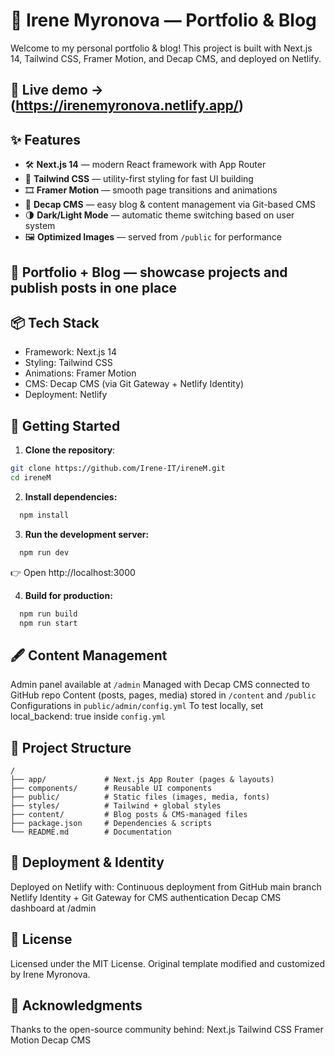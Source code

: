# 🚀 Irene Myronova — Portfolio & Blog

Welcome to my personal portfolio & blog!
This project is built with Next.js 14, Tailwind CSS, Framer Motion, and Decap CMS, and deployed on Netlify.


## 🔗 Live demo → (https://irenemyronova.netlify.app/)


## ✨ Features

- 🛠️ **Next.js 14** — modern React framework with App Router
- 🎨 **Tailwind CSS** — utility-first styling for fast UI building
- 🎞️ **Framer Motion** — smooth page transitions and animations
- 📝 **Decap CMS** — easy blog & content management via Git-based CMS
- 🌗 **Dark/Light Mode** — automatic theme switching based on user system
- 🖼️ **Optimized Images** — served from `/public` for performance


## 📂 Portfolio + Blog — showcase projects and publish posts in one place


## 📦 Tech Stack

- Framework: Next.js 14
- Styling: Tailwind CSS
- Animations: Framer Motion
- CMS: Decap CMS
 (via Git Gateway + Netlify Identity)
- Deployment: Netlify


## 🚀 Getting Started

1. **Clone the repository**:

 ```bash
git clone https://github.com/Irene-IT/ireneM.git
cd ireneM
 ```

2. **Install dependencies:**

 ```bash
   npm install
```

3. **Run the development server:**

 ```bash
   npm run dev
```

👉 Open http://localhost:3000

4. **Build for production:**

 ```bash
   npm run build
   npm run start
```


## 🖋️ Content Management

Admin panel available at `/admin`
Managed with Decap CMS connected to GitHub repo
Content (posts, pages, media) stored in `/content` and `/public`
Configurations in `public/admin/config.yml`
To test locally, set local_backend: true inside `config.yml`


## 📂 Project Structure
```
/
├── app/             # Next.js App Router (pages & layouts)
├── components/      # Reusable UI components
├── public/          # Static files (images, media, fonts)
├── styles/          # Tailwind + global styles
├── content/         # Blog posts & CMS-managed files
├── package.json     # Dependencies & scripts
└── README.md        # Documentation
```


## 🔑 Deployment & Identity

Deployed on Netlify with:
Continuous deployment from GitHub main branch
Netlify Identity + Git Gateway for CMS authentication
Decap CMS dashboard at /admin


## 📄 License

Licensed under the MIT License.
Original template modified and customized by Irene Myronova.


## 🙌 Acknowledgments

Thanks to the open-source community behind:
Next.js
Tailwind CSS
Framer Motion
Decap CMS

